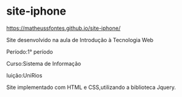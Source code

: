# site-iphone

https://matheussfontes.github.io/site-iphone/


Site desenvolvido na aula de Introdução à Tecnologia Web


Período:1° período


Curso:Sistema de Informação


Iuição:UniRios

Site implementado com HTML e CSS,utilizando a biblioteca Jquery.
